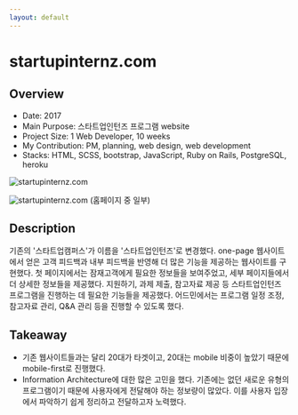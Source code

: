 ```yaml
---
layout: default
---
```


# startupinternz.com

## Overview

* Date: 2017
* Main Purpose: 스타트업인턴즈 프로그램 website
* Project Size: 1 Web Developer, 10 weeks
* My Contribution: PM, planning, web design, web development
* Stacks: HTML, SCSS, bootstrap, JavaScript, Ruby on Rails, PostgreSQL, heroku

![startupinternz.com]({{"/assets/img/project/2017_startupinternz_com_1.jpg"}})

![startupinternz.com]({{"/assets/img/project/2017_startupinternz_com_2.jpg"}})
(홈페이지 중 일부)

## Description

기존의 '스타트업캠퍼스'가 이름을 '스타트업인턴즈'로 변경했다. 
one-page 웹사이트에서 얻은 고객 피드백과 내부 피드백을 반영해 더 많은 기능을 제공하는 웹사이트를 구현했다. 
첫 페이지에서는 잠재고객에게 필요한 정보들을 보여주었고, 세부 페이지들에서 더 상세한 정보들을 제공했다. 
지원하기, 과제 제출, 참고자료 제공 등 스타트업인턴즈 프로그램을 진행하는 데 필요한 기능들을 제공했다. 
어드민에서는 프로그램 일정 조정, 참고자료 관리, Q&A 관리 등을 진행할 수 있도록 했다. 

## Takeaway

* 기존 웹사이트들과는 달리 20대가 타겟이고, 20대는 mobile 비중이 높았기 때문에 mobile-first로 진행했다. 
* Information Architecture에 대한 많은 고민을 했다. 
기존에는 없던 새로운 유형의 프로그램이기 때문에 사용자에게 전달해야 하는 정보량이 많았다. 
이를 사용자 입장에서 파악하기 쉽게 정리하고 전달하고자 노력했다. 